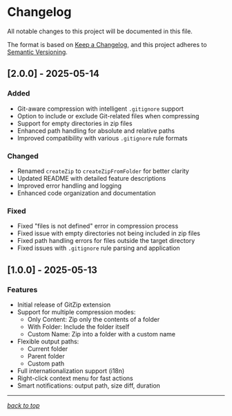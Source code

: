 # Changelog

All notable changes to this project will be documented in this file.

The format is based on [Keep a Changelog](https://keepachangelog.com/en/1.0.0/),
and this project adheres to [Semantic Versioning](https://semver.org/spec/v2.0.0.html).

## [2.0.0] - 2025-05-14

### Added
- Git-aware compression with intelligent `.gitignore` support
- Option to include or exclude Git-related files when compressing
- Support for empty directories in zip files
- Enhanced path handling for absolute and relative paths
- Improved compatibility with various `.gitignore` rule formats

### Changed
- Renamed `createZip` to `createZipFromFolder` for better clarity
- Updated README with detailed feature descriptions
- Improved error handling and logging
- Enhanced code organization and documentation

### Fixed
- Fixed "files is not defined" error in compression process
- Fixed issue with empty directories not being included in zip files
- Fixed path handling errors for files outside the target directory
- Fixed issues with `.gitignore` rule parsing and application

## [1.0.0] - 2025-05-13

### Features
- Initial release of GitZip extension
- Support for multiple compression modes:
  - Only Content: Zip only the contents of a folder
  - With Folder: Include the folder itself
  - Custom Name: Zip into a folder with a custom name
- Flexible output paths:
  - Current folder
  - Parent folder
  - Custom path
- Full internationalization support (i18n)
- Right-click context menu for fast actions
- Smart notifications: output path, size diff, duration

---

[_back to top_](#changelog)
